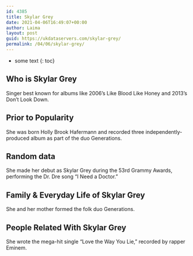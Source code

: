 ```yaml
---
id: 4385
title: Skylar Grey
date: 2021-04-06T16:49:07+00:00
author: Laima
layout: post
guid: https://ukdataservers.com/skylar-grey/
permalink: /04/06/skylar-grey/
---
```


* some text
{: toc}


## Who is Skylar Grey
                  
                  
                  
Singer best known for albums like 2006&#8217;s Like Blood Like Honey and 2013&#8217;s Don&#8217;t Look Down.
                  
              
            
              
            
                
                
                
## Prior to Popularity
                  
                  
                  
She was born Holly Brook Hafermann and recorded three independently-produced album as part of the duo Generations.
                  
              
            
              
            
                
                
                
## Random data
                  
                  
                  
She made her debut as Skylar Grey during the 53rd Grammy Awards, performing the Dr. Dre song &#8220;I Need a Doctor.&#8221; 
                  
              
            
              
            
                
                
                
## Family & Everyday Life of Skylar Grey
                  
                  
                  
She and her mother formed the folk duo Generations. 
                  
              
            
              
            
                
                
                
## People Related With Skylar Grey
                  
                  
                  
She wrote the mega-hit single &#8220;Love the Way You Lie,&#8221; recorded by rapper Eminem. 
                  
              
            
              
            
                
              
            
              
              
            
            
              
            
          
          
          